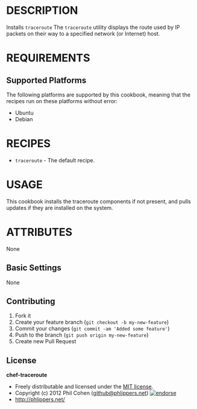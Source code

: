 # DESCRIPTION

Installs `traceroute` The `traceroute` utility displays the route used by IP packets on their way to a specified network (or Internet) host.


# REQUIREMENTS

## Supported Platforms

The following platforms are supported by this cookbook, meaning that the recipes run on these platforms without error:

* Ubuntu
* Debian

# RECIPES

* `traceroute` - The default recipe.

# USAGE

This cookbook installs the traceroute components if not present, and pulls updates if they are installed on the system.

# ATTRIBUTES

None


## Basic Settings

None


## Contributing

1. Fork it
2. Create your feature branch (`git checkout -b my-new-feature`)
3. Commit your changes (`git commit -am 'Added some feature'`)
4. Push to the branch (`git push origin my-new-feature`)
5. Create new Pull Request


## License

**chef-traceroute**

* Freely distributable and licensed under the [MIT license](http://phlipper.mit-license.org/2012/license.html).
* Copyright (c) 2012 Phil Cohen (github@phlippers.net) [![endorse](http://api.coderwall.com/phlipper/endorsecount.png)](http://coderwall.com/phlipper)
* http://phlippers.net/
